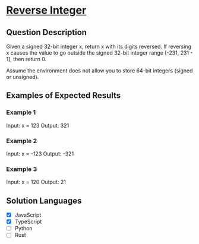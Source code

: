 # [Reverse Integer](https://leetcode.com/problems/reverse-integer)

## Question Description

Given a signed 32-bit integer x, return x with its digits reversed. If reversing x causes the value to go outside the signed 32-bit integer range [-231, 231 - 1], then return 0.

Assume the environment does not allow you to store 64-bit integers (signed or unsigned).

## Examples of Expected Results

### Example 1

Input: x = 123
Output: 321

### Example 2

Input: x = -123
Output: -321

### Example 3

Input: x = 120
Output: 21

## Solution Languages

- [x] JavaScript
- [x] TypeScript
- [ ] Python
- [ ] Rust

